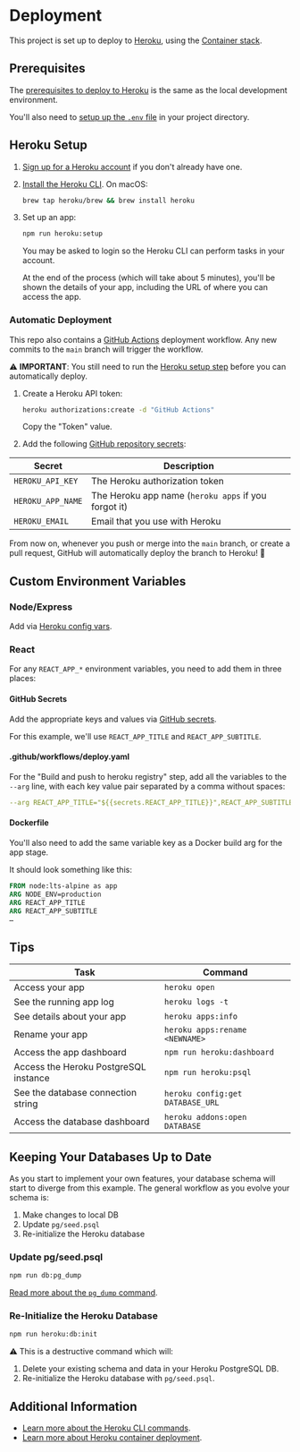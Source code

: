 # Deployment

This project is set up to deploy to [Heroku][], using the [Container stack][].

## Prerequisites

The [prerequisites to deploy to Heroku][prerequisites] is the same as the local
development environment.

You'll also need to [setup up the `.env` file][dotenv] in your project
directory.

## Heroku Setup

1. [Sign up for a Heroku account][sign up] if you don't already have one.
1. [Install the Heroku CLI][cli]. On macOS:

   ```sh
   brew tap heroku/brew && brew install heroku
   ```

1. Set up an app:

   ```sh
   npm run heroku:setup
   ```

   You may be asked to login so the Heroku CLI can perform tasks in your
   account.

   At the end of the process (which will take about 5 minutes), you'll be shown
   the details of your app, including the URL of where you can access the app.

### Automatic Deployment

This repo also contains a [GitHub Actions][] deployment workflow. Any new
commits to the `main` branch will trigger the workflow.

⚠️ **IMPORTANT**: You still need to run the [Heroku setup step](#heroku-setup)
before you can automatically deploy.

1. Create a Heroku API token:

   ```sh
   heroku authorizations:create -d "GitHub Actions"
   ```

   Copy the "Token" value.

1. Add the following [GitHub repository secrets][github secrets]:

| Secret            | Description                                          |
| ----------------- | ---------------------------------------------------- |
| `HEROKU_API_KEY`  | The Heroku authorization token                       |
| `HEROKU_APP_NAME` | The Heroku app name (`heroku apps` if you forgot it) |
| `HEROKU_EMAIL`    | Email that you use with Heroku                       |

From now on, whenever you push or merge into the `main` branch, or create a
pull request, GitHub will automatically deploy the branch to Heroku! 🙌

## Custom Environment Variables

### Node/Express

Add via [Heroku config vars][].

### React

For any `REACT_APP_*` environment variables, you need to add them in three
places:

#### GitHub Secrets

Add the appropriate keys and values via [GitHub secrets][].

For this example, we'll use `REACT_APP_TITLE` and `REACT_APP_SUBTITLE`.

#### .github/workflows/deploy.yaml

For the "Build and push to heroku registry" step, add all the variables to the
`--arg` line, with each key value pair separated by a comma without spaces:

```yaml
--arg REACT_APP_TITLE="${{secrets.REACT_APP_TITLE}}",REACT_APP_SUBTITLE="${{secrets.REACT_APP_SUBTITLE}}"
```

#### Dockerfile

You'll also need to add the same variable key as a Docker build arg for the app
stage.

It should look something like this:

```dockerfile
FROM node:lts-alpine as app
ARG NODE_ENV=production
ARG REACT_APP_TITLE
ARG REACT_APP_SUBTITLE
…
```

## Tips

| Task                                  | Command                          |
| ------------------------------------- | -------------------------------- |
| Access your app                       | `heroku open`                    |
| See the running app log               | `heroku logs -t`                 |
| See details about your app            | `heroku apps:info`               |
| Rename your app                       | `heroku apps:rename <NEWNAME>`   |
| Access the app dashboard              | `npm run heroku:dashboard`       |
| Access the Heroku PostgreSQL instance | `npm run heroku:psql`            |
| See the database connection string    | `heroku config:get DATABASE_URL` |
| Access the database dashboard         | `heroku addons:open DATABASE`    |

## Keeping Your Databases Up to Date

As you start to implement your own features, your database schema will start to
diverge from this example. The general workflow as you evolve your schema is:

1. Make changes to local DB
1. Update `pg/seed.psql`
1. Re-initialize the Heroku database

### Update pg/seed.psql

```sh
npm run db:pg_dump
```

[Read more about the `pg_dump` command][pg_dump].

### Re-Initialize the Heroku Database

```sh
npm run heroku:db:init
```

⚠️ This is a destructive command which will:

1. Delete your existing schema and data in your Heroku PostgreSQL DB.
1. Re-initialize the Heroku database with `pg/seed.psql`.

## Additional Information

- [Learn more about the Heroku CLI commands][cli-commands].
- [Learn more about Heroku container deployment][container-deploy].

[cli-commands]: https://devcenter.heroku.com/articles/heroku-cli-commands
[cli]: https://devcenter.heroku.com/articles/heroku-cli
[container stack]: https://devcenter.heroku.com/articles/stack
[container-deploy]: https://devcenter.heroku.com/articles/container-registry-and-runtime
[dotenv]: ../README.md##set-up-postgres-user-password-and-database-name
[github actions]: https://docs.github.com/en/actions
[github secrets]: https://docs.github.com/en/actions/reference/encrypted-secrets#creating-encrypted-secrets-for-a-repository
[github-deploy-heroku]: https://github.com/marketplace/actions/deploy-to-heroku#deploy-with-docker
[heroku config vars]: https://devcenter.heroku.com/articles/config-vars
[heroku]: https://www.heroku.com
[pg_dump]: https://www.postgresql.org/docs/current/app-pgdump.html
[prerequisites]: ../README.md#prerequisites
[sign up]: https://signup.heroku.com
